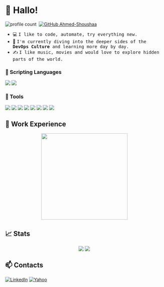 # 👻 Hallo!
![profile count](https://komarev.com/ghpvc/?username=Ahmed-Shoushaa&color=red)&nbsp;
[![GitHub Ahmed-Shoushaa](https://img.shields.io/github/followers/Ahmed-shoushaa?label=follow&style=social)](https://github.com/Ahmed-Shoushaa?tab=followers)

- 💻 <samp>I like to code, automate, try everything new.</samp>
- 🌱 <samp>I'm currently diving into the deeper sides of the **DevOps Culture** and learning more day by day.</samp>
- ✍️ <samp>I like music, movies and would love to explore hidden parts of the world.</samp>
<!-- - ⚡ <samp>Fun fact: ...</samp> -->

### 📝 Scripting Languages
![](https://img.shields.io/badge/Python-3776AB?style=for-the-badge&logo=python&logoColor=white)
![](https://img.shields.io/badge/Shell_Scripting-121011?style=for-the-badge&logo=gnu-bash&logoColor=white)

### 🧰 Tools
![](https://img.shields.io/badge/Kubernetes-0000FF?style=for-the-badge&logo=kubernetes&logoColor=white)
![](https://img.shields.io/badge/Docker-2CA5E0?style=for-the-badge&logo=docker&logoColor=white)
![](https://img.shields.io/badge/Jenkins-D24939?style=for-the-badge&logo=Jenkins&logoColor=white)
![](https://img.shields.io/badge/Linux-FCC624?style=for-the-badge&logo=linux&logoColor=black)
![](https://img.shields.io/badge/Amazon_AWS-232F3E?style=for-the-badge&logo=amazon-aws&logoColor=white)
![](https://img.shields.io/badge/Git-F05032?style=for-the-badge&logo=git&logoColor=white)
![](https://img.shields.io/badge/Ansible-FFFFFF?style=for-the-badge&logo=ansible&logoColor=black)
![](https://img.shields.io/badge/Terrform-232F3E?style=for-the-badge&logo=terraform&logoColor=purple)




## 💭 Work Experience


<p align="center">
  <img align="center" src="https://i.imgur.com/x3GILQR.png" height="275"/>
</p>


## 📈 Stats

<p align="center">
  <img align="center" src="https://github-readme-stats.vercel.app/api?username=Ahmed-Shoushaa&show_icons=true&include_all_commits=true&hide=stars" />
  <img align="center" src="https://github-readme-stats.vercel.app/api/top-langs/?username=Ahmed-Shoushaa&layout=compact" />
</p>


## 📫 Contacts

[![LinkedIn](https://img.shields.io/badge/LinkedIn-0077B5?style=for-the-badge&logo=linkedin&logoColor=white)](https://www.linkedin.com/in/ahmed-shousha-54a749236/)
[![Yahoo](https://img.shields.io/badge/Mail-D14836?style=for-the-badge&logo=mail&logoColor=white)](mailto:ahmed.adel1199@yahoo.com)






